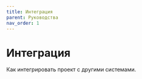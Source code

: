 ```yaml
---
title: Интеграция
parent: Руководства
nav_order: 1
---
```


# Интеграция

Как интегрировать проект с другими системами.
